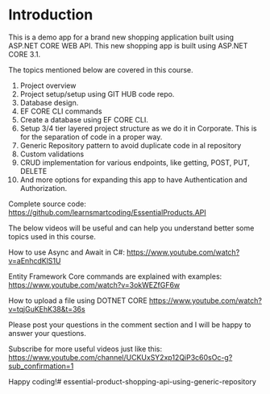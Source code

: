 # Introduction 
This is a demo app for a brand new shopping application built using ASP.NET CORE WEB API. This new shopping app is built using ASP.NET CORE 3.1. 

The topics mentioned below are covered in this course. 

1. Project overview
2. Project setup/setup using GIT HUB code repo.
3. Database design.
4. EF CORE CLI commands
5. Create a database using EF CORE CLI.
6. Setup 3/4 tier layered project structure as we do it in Corporate. This is for the separation of code in a proper way.
7. Generic Repository pattern to avoid duplicate code in al repository
8. Custom validations
9. CRUD implementation for various endpoints, like getting, POST, PUT, DELETE
10. And more options for expanding this app to have Authentication and Authorization.

Complete source code: 
https://github.com/learnsmartcoding/EssentialProducts.API

The below videos will be useful and can help you understand better some topics used in this course.

How to use Async and Await in C#: 
https://www.youtube.com/watch?v=aEnhcdKlS1U

Entity Framework Core commands are explained with examples:
https://www.youtube.com/watch?v=3okWEZfGF6w

How to upload a file using DOTNET CORE
https://www.youtube.com/watch?v=tqjGuKEhK38&t=36s

Please post your questions in the comment section and I will be happy to answer your questions.

Subscribe for more useful videos just like this: https://www.youtube.com/channel/UCKUxSY2xp12QiP3c60sOc-g?sub_confirmation=1

Happy coding!# essential-product-shopping-api-using-generic-repository
